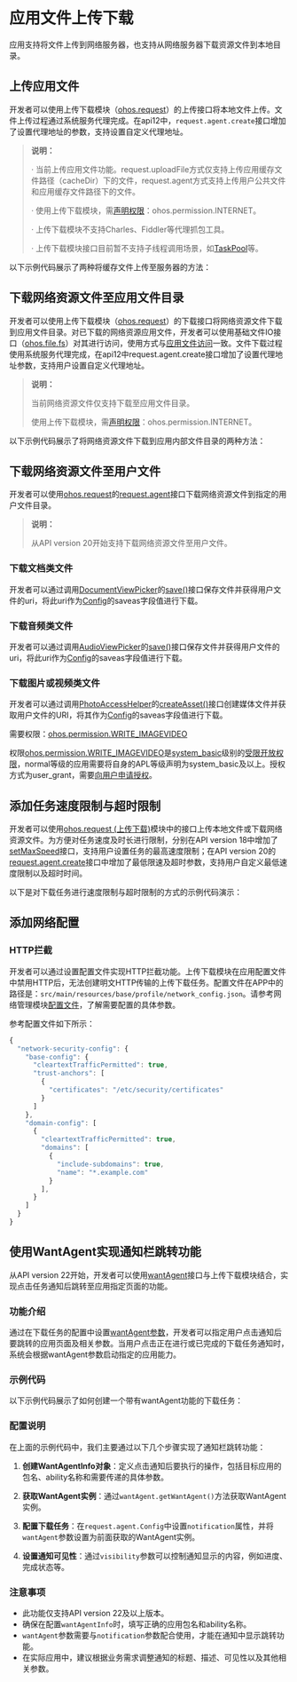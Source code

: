 # 应用文件上传下载
<!--Kit: Basic Services Kit-->
<!--Subsystem: Request-->
<!--Owner: @huaxin05-->
<!--Designer: @hu-kai45-->
<!--Tester: @murphy1984-->
<!--Adviser: @zhang_yixin13-->

应用支持将文件上传到网络服务器，也支持从网络服务器下载资源文件到本地目录。

## 上传应用文件

开发者可以使用上传下载模块（[ohos.request](../../reference/apis-basic-services-kit/js-apis-request.md)）的上传接口将本地文件上传。文件上传过程通过系统服务代理完成。在api12中，`request.agent.create`接口增加了设置代理地址的参数，支持设置自定义代理地址。

> **说明：**
>
> · 当前上传应用文件功能。request.uploadFile方式仅支持上传应用缓存文件路径（cacheDir）下的文件，request.agent方式支持上传用户公共文件和应用缓存文件路径下的文件。
>
> · 使用上传下载模块，需[声明权限](../../security/AccessToken/declare-permissions.md)：ohos.permission.INTERNET。
>
> · 上传下载模块不支持Charles、Fiddler等代理抓包工具。
>
> · 上传下载模块接口目前暂不支持子线程调用场景，如[TaskPool](../../arkts-utils/taskpool-introduction.md)等。

以下示例代码展示了两种将缓存文件上传至服务器的方法：

<!-- @[request_upload_file](https://gitcode.com/openharmony/applications_app_samples/blob/master/code/DocsSample/UploadAndDownload/UploadDownloadGuide/features/uploadanddownload/src/main/ets/upload/RequestUpload.ets)-->

<!-- @[upload_agent_task](https://gitcode.com/openharmony/applications_app_samples/blob/master/code/DocsSample/UploadAndDownload/UploadDownloadGuide/features/uploadanddownload/src/main/ets/upload/RequestUpload.ets)-->

## 下载网络资源文件至应用文件目录

开发者可以使用上传下载模块（[ohos.request](../../reference/apis-basic-services-kit/js-apis-request.md)）的下载接口将网络资源文件下载到应用文件目录。对已下载的网络资源应用文件，开发者可以使用基础文件IO接口（[ohos.file.fs](../../reference/apis-core-file-kit/js-apis-file-fs.md)）对其进行访问，使用方式与[应用文件访问](../../file-management/app-file-access.md)一致。文件下载过程使用系统服务代理完成，在api12中request.agent.create接口增加了设置代理地址参数，支持用户设置自定义代理地址。

> **说明：**
>
> 当前网络资源文件仅支持下载至应用文件目录。
>
> 使用上传下载模块，需[声明权限](../../security/AccessToken/declare-permissions.md)：ohos.permission.INTERNET。

以下示例代码展示了将网络资源文件下载到应用内部文件目录的两种方法：

<!-- @[request_download_file](https://gitcode.com/openharmony/applications_app_samples/blob/master/code/DocsSample/UploadAndDownload/UploadDownloadGuide/features/uploadanddownload/src/main/ets/download/RequestDownload.ets)-->

<!-- @[download_agent_task](https://gitcode.com/openharmony/applications_app_samples/blob/master/code/DocsSample/UploadAndDownload/UploadDownloadGuide/features/uploadanddownload/src/main/ets/download/RequestDownload.ets)-->

## 下载网络资源文件至用户文件
开发者可以使用[ohos.request](../../reference/apis-basic-services-kit/js-apis-request.md)的[request.agent](../../reference/apis-basic-services-kit/js-apis-request.md#requestagentcreate10)接口下载网络资源文件到指定的用户文件目录。

> **说明：**
>
> 从API version 20开始支持下载网络资源文件至用户文件。

### 下载文档类文件

开发者可以通过调用[DocumentViewPicker](../../reference/apis-core-file-kit/js-apis-file-picker.md#documentviewpicker)的[save()](../../reference/apis-core-file-kit/js-apis-file-picker.md#save)接口保存文件并获得用户文件的uri，将此uri作为[Config](../../reference/apis-basic-services-kit/js-apis-request.md#config10)的saveas字段值进行下载。

<!-- @[doc_user_file_download](https://gitcode.com/openharmony/applications_app_samples/blob/master/code/DocsSample/UploadAndDownload/UploadDownloadGuide/features/uploadanddownload/src/main/ets/download/userFile/DocumentDownload.ets)-->

### 下载音频类文件

开发者可以通过调用[AudioViewPicker](../../reference/apis-core-file-kit/js-apis-file-picker.md#audioviewpicker)的[save()](../../reference/apis-core-file-kit/js-apis-file-picker.md#save-3)接口保存文件并获得用户文件的uri，将此uri作为[Config](../../reference/apis-basic-services-kit/js-apis-request.md#config10)的saveas字段值进行下载。

<!-- @[audio_user_file_download](https://gitcode.com/openharmony/applications_app_samples/blob/master/code/DocsSample/UploadAndDownload/UploadDownloadGuide/features/uploadanddownload/src/main/ets/download/userFile/AudioDownload.ets)-->

### 下载图片或视频类文件

开发者可以通过调用[PhotoAccessHelper](../../reference/apis-media-library-kit/arkts-apis-photoAccessHelper.md)的[createAsset()](../../reference/apis-media-library-kit/arkts-apis-photoAccessHelper-PhotoAccessHelper.md#createasset-2)接口创建媒体文件并获取用户文件的URI，将其作为[Config](../../reference/apis-basic-services-kit/js-apis-request.md#config10)的saveas字段值进行下载。

需要权限：[ohos.permission.WRITE_IMAGEVIDEO](../../security/AccessToken/permissions-for-all-user.md#ohospermissionwrite_media)

权限[ohos.permission.WRITE_IMAGEVIDEO](../../security/AccessToken/permissions-for-all-user.md#ohospermissionwrite_media)是[system_basic](../../security/AccessToken/app-permission-mgmt-overview.md#权限机制中的基本概念)级别的[受限开放权限](../../security/AccessToken/restricted-permissions.md)，normal等级的应用需要将自身的APL等级声明为system_basic及以上。授权方式为user_grant，需要[向用户申请授权](../../security/AccessToken/request-user-authorization.md)。

<!-- @[media_user_file_download](https://gitcode.com/openharmony/applications_app_samples/blob/master/code/DocsSample/UploadAndDownload/UploadDownloadGuide/features/uploadanddownload/src/main/ets/download/userFile/MediaDownload.ets)-->

## 添加任务速度限制与超时限制

开发者可以使用[ohos.request (上传下载)](../../reference/apis-basic-services-kit/js-apis-request.md)模块中的接口上传本地文件或下载网络资源文件。为方便对任务速度及时长进行限制，分别在API version 18中增加了[setMaxSpeed](../../reference/apis-basic-services-kit/js-apis-request.md#setmaxspeed18)接口，支持用户设置任务的最高速度限制；在API version 20的[request.agent.create](../../reference/apis-basic-services-kit/js-apis-request.md#requestagentcreate10-1)接口中增加了最低限速及超时参数，支持用户自定义最低速度限制以及超时时间。

以下是对下载任务进行速度限制与超时限制的方式的示例代码演示：

<!-- @[speed_limit_download](https://gitcode.com/openharmony/applications_app_samples/blob/master/code/DocsSample/UploadAndDownload/UploadDownloadGuide/features/uploadanddownload/src/main/ets/download/SpeedLimitDownload.ets)-->

## 添加网络配置

### HTTP拦截

开发者可以通过设置配置文件实现HTTP拦截功能。上传下载模块在应用配置文件中禁用HTTP后，无法创建明文HTTP传输的上传下载任务。配置文件在APP中的路径是：`src/main/resources/base/profile/network_config.json`。请参考网络管理模块[配置文件](../../reference/apis-network-kit/js-apis-net-connection.md#connectionsetapphttpproxy11)，了解需要配置的具体参数。

参考配置文件如下所示：

```ts
{
  "network-security-config": {
    "base-config": {
      "cleartextTrafficPermitted": true, 
      "trust-anchors": [
        {
          "certificates": "/etc/security/certificates"
        }
      ]
    },
    "domain-config": [
      {
        "cleartextTrafficPermitted": true,
        "domains": [
          {
            "include-subdomains": true,
            "name": "*.example.com"
          }
        ],
      }
    ]
  }
}
```

## 使用WantAgent实现通知栏跳转功能

从API version 22开始，开发者可以使用[wantAgent](../../reference/apis-ability-kit/js-apis-app-ability-wantAgent.md)接口与上传下载模块结合，实现点击任务通知后跳转至应用指定页面的功能。

### 功能介绍

通过在下载任务的配置中设置[wantAgent参数](../../reference/apis-basic-services-kit/js-apis-request.md#notification15)，开发者可以指定用户点击通知后要跳转的应用页面及相关参数。当用户点击正在进行或已完成的下载任务通知时，系统会根据wantAgent参数启动指定的应用能力。

### 示例代码

以下示例代码展示了如何创建一个带有wantAgent功能的下载任务：

<!-- @[want_agent_download](https://gitcode.com/openharmony/applications_app_samples/blob/master/code/DocsSample/UploadAndDownload/UploadDownloadGuide/features/uploadanddownload/src/main/ets/download/WantAgentDownload.ets)-->

### 配置说明

在上面的示例代码中，我们主要通过以下几个步骤实现了通知栏跳转功能：

1. **创建WantAgentInfo对象**：定义点击通知后要执行的操作，包括目标应用的包名、ability名称和需要传递的具体参数。

2. **获取WantAgent实例**：通过`wantAgent.getWantAgent()`方法获取WantAgent实例。

3. **配置下载任务**：在`request.agent.Config`中设置`notification`属性，并将`wantAgent`参数设置为前面获取的WantAgent实例。

4. **设置通知可见性**：通过`visibility`参数可以控制通知显示的内容，例如进度、完成状态等。

### 注意事项

- 此功能仅支持API version 22及以上版本。
- 确保在配置`wantAgentInfo`时，填写正确的应用包名和ability名称。
- `wantAgent`参数需要与`notification`参数配合使用，才能在通知中显示跳转功能。
- 在实际应用中，建议根据业务需求调整通知的标题、描述、可见性以及其他相关参数。

